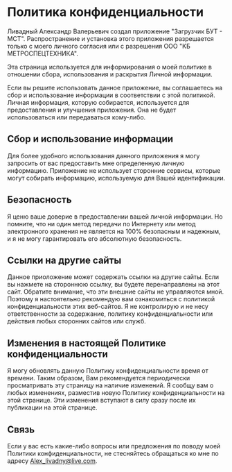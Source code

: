 # Политика конфиденциальности
Ливадный Александр Валерьевич создал приложение "Загрузчик БУТ - МСТ". Распространение и установка этого приложения разрешается только с моего личного согласия или с разрешения ООО "КБ МЕТРОСПЕЦТЕХНИКА".

Эта страница используется для информирования о моей политике в отношении сбора, использования и раскрытия Личной информации.

Если вы решите использовать данное приложение, вы соглашаетесь на сбор и использование информации в соответствии с этой политикой. Личная информация, которую собирается, используется для предоставления и улучшения приложения. Она не будет использоваться или передаваться кому-либо.

## Сбор и использование информации

Для более удобного использования данного приложения я могу запросить от вас предоставить мне определенную личную информацию. Приложение не использует сторонние сервисы, которые могут собирать информацию, используемую для Вашей идентификации.

## Безопасность

Я ценю ваше доверие в предоставлении вашей личной информации. Но помните, что ни один метод передачи по Интернету или метод электронного хранения не является на 100% безопасным и надежным, и я не могу гарантировать его абсолютную безопасность.

## Ссылки на другие сайты

Данное приоложение может содержать ссылки на другие сайты. Если вы нажмете на стороннюю ссылку, вы будете перенаправлены на этот сайт. Обратите внимание, что эти внешние сайты не управляются мной. Поэтому я настоятельно рекомендую вам ознакомиться с политикой конфиденциальности этих веб-сайтов. Я не контролирую и не несу ответственности за содержание, политику конфиденциальности или действия любых сторонних сайтов или служб.

## Изменения в настоящей Политике конфиденциальности

Я могу обновлять данную Политику конфиденциальности время от времени. Таким образом, Вам рекомендуется периодически просматривать эту страницу на наличие изменений. Я сообщу вам о любых изменениях, разместив новую Политику конфиденциальности на этой странице. Эти изменения вступают в силу сразу после их публикации на этой странице.

## Связь

Если у вас есть какие-либо вопросы или предложения по поводу моей Политики конфиденциальности, не стесняйтесь обращаться ко мне по адресу Alex_livadny@live.com.
